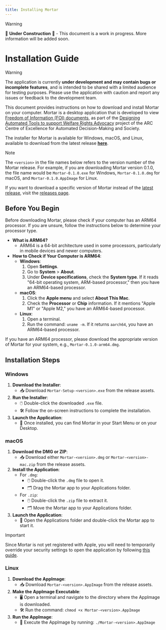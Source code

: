 ```yaml
---
title: Installing Mortar
---
```


> [!WARNING]
>
> 🚧 **Under Construction** 🚧 - This document is a work in progress. More information will be added soon.

# Installation Guide

> [!WARNING]
>
> The application is currently **under development and may contain bugs or incomplete features**, and is intended to be shared with a limited audience for testing purposes. Please use the application with caution and report any issues or feedback to the development team.

This document provides instructions on how to download and install Mortar on your computer. Mortar is a desktop application that is developed to view [Freedom of Information (FOI) documents](https://www.oaic.gov.au/freedom-of-information), as part of the [Designing Automated Tools to support Welfare Rights Advocacy](https://www.admscentre.org.au/designing-automated-tools-to-support-welfare-rights-advocacy/) project of the ARC Centre of Excellence for Automated Decision-Making and Society.

The installer for Mortar is available for Windows, macOS, and Linux, available to download from the latest release [**here**](https://github.com/ADMSCentre/mortar-release/releases/latest).

> [!NOTE]
>
> The `<version>` in the file names below refers to the version number of the Mortar release. For example, if you are downloading Mortar version 0.1.0, the file name would be `Mortar-0.1.0.exe` for Windows, `Mortar-0.1.0.dmg` for macOS, and `Mortar-0.1.0.AppImage` for Linux.
>
> If you want to download a specific version of Mortar instead of the [latest release](https://github.com/ADMSCentre/mortar-release/releases/latest), visit the [releases page](https://github.com/ADMSCentre/mortar-release/releases).

## Before You Begin

Before downloading Mortar, please check if your computer has an ARM64 processor. If you are unsure, follow the instructions below to determine your processor type.

- **What is ARM64?**
  - ARM64 is a 64-bit architecture used in some processors, particularly in mobile devices and newer computers.
- **How to Check if Your Computer is ARM64**:
  - **Windows**:
    1. Open **Settings**.
    2. Go to **System** > **About**.
    3. Under **Device specifications**, check the **System type**. If it reads "64-bit operating system, ARM-based processor," then you have an ARM64-based processor.
  - **macOS**:
    1. Click the **Apple menu** and select **About This Mac**.
    2. Check the **Processor** or **Chip** information. If it mentions "Apple M1" or "Apple M2," you have an ARM64-based processor.
  - **Linux**:
    1. Open a terminal.
    2. Run the command: `uname -m`. If it returns `aarch64`, you have an ARM64-based processor.

If you have an ARM64 processor, please download the appropriate version of Mortar for your system, e.g., `Mortar-0.1.0-arm64.dmg`.

## Installation Steps

### Windows
1. **Download the Installer**:
   - 📥 Download `Mortar-Setup-<version>.exe` from the release assets. 
2. **Run the Installer**:
   - 🖱️ Double-click the downloaded `.exe` file.
   - 🛠️ Follow the on-screen instructions to complete the installation.
3. **Launch the Application**:
   - 🚀 Once installed, you can find Mortar in your Start Menu or on your Desktop.

### macOS
1. **Download the DMG or ZIP**:
   - 📥 Download either `Mortar-<version>.dmg` or `Mortar-<version>-mac.zip` from the release assets. 
2. **Install the Application**:
   - For `.dmg`:
     - 🖱️ Double-click the `.dmg` file to open it.
     - 🗂️ Drag the Mortar app to your Applications folder.
   - For `.zip`:
     - 🖱️ Double-click the `.zip` file to extract it.
     - 🗂️ Move the Mortar app to your Applications folder.
3. **Launch the Application**:
   - 🚀 Open the Applications folder and double-click the Mortar app to start it.

> [!IMPORTANT]
>
> Since Mortar is not yet registered with Apple, you will need to temporarily override your security settings to open the application by following [this guide](https://support.apple.com/en-au/102445#openanyway).

### Linux
1. **Download the AppImage**:
   - 📥 Download `Mortar-<version>.AppImage` from the release assets. 
2. **Make the AppImage Executable**:
   - 🖥️ Open a terminal and navigate to the directory where the AppImage is downloaded.
   - 🛠️ Run the command: `chmod +x Mortar-<version>.AppImage`
3. **Run the AppImage**:
   - 🚀 Execute the AppImage by running: `./Mortar-<version>.AppImage`

